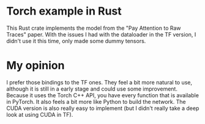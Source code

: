 # Torch example in Rust

This Rust crate implements the model from the "Pay Attention to Raw Traces" paper. With the issues I had with the dataloader in the TF version, I didn't use it this time, only made some dummy tensors. 

# My opinion

I prefer those bindings to the TF ones. They feel a bit more natural to use, although it is still in a early stage and could use some improvement. Because it uses the Torch C++ API, you have every function that is available in PyTorch. It also feels a bit more like Python to build the network. The CUDA version is also really easy to implement (but I didn't really take a deep look at using CUDA in TF).